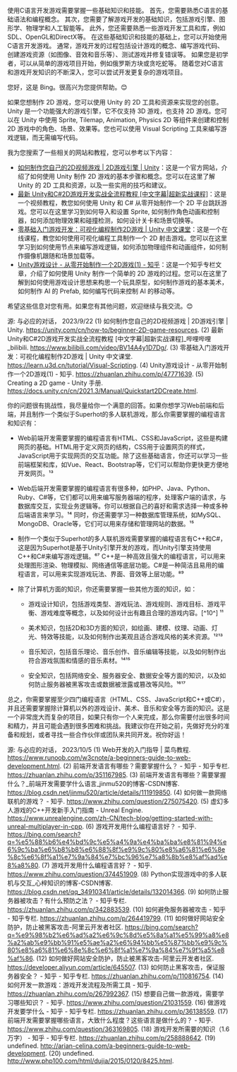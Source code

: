 使用C语言开发游戏需要掌握一些基础知识和技能。
首先，您需要熟悉C语言的基础语法和编程概念。
其次，您需要了解游戏开发的基础知识，包括游戏引擎、图形学、物理学和人工智能等。
此外，您还需要熟悉一些游戏开发工具和库，例如SDL、OpenGL和DirectX等。
在这些基础知识和技能的基础上，您可以开始使用C语言开发游戏。
通常，游戏开发的过程包括设计游戏的概念、编写游戏代码、创建游戏资源（如图像、音效和音乐等）、测试游戏并修复错误等。
如果您是初学者，可以从简单的游戏项目开始，例如俄罗斯方块或贪吃蛇等。
随着您对C语言和游戏开发知识的不断深入，您可以尝试开发更复杂的游戏项目。


您好，这是 Bing。很高兴为您提供帮助。😊

如果您想制作 2D 游戏，您可以使用 Unity 的 2D 工具和资源来实现您的创意。Unity 是一个功能强大的游戏引擎，它不仅支持 3D 游戏，也支持 2D 游戏。您可以在 Unity 中使用 Sprite, Tilemap, Animation, Physics 2D 等组件来创建和控制 2D 游戏中的角色、场景、效果等。您也可以使用 Visual Scripting 工具来编写游戏逻辑，而无需编写代码。

我为您搜索了一些相关的网站和教程，您可以参考以下内容：

- [如何制作您自己的2D视频游戏 | 2D游戏引擎 | Unity](^4^)：这是一个官方网站，介绍了如何使用 Unity 制作 2D 游戏的基本步骤和概念。您可以在这里了解 Unity 的 2D 工具和资源，以及一些实用的技巧和建议。
- [最新 Unity和C#2D游戏开发实战全流程教程 [中文字幕|超新实战课程]](^3^)：这是一个视频教程，教您如何使用 Unity 和 C# 从零开始制作一个 2D 平台跳跃游戏。您可以在这里学习到如何导入和设置 Sprite, 如何制作角色动画和控制器，如何添加物理效果和碰撞检测，如何设计关卡和场景切换等。
- [零基础入门游戏开发：可视化编程制作2D游戏 | Unity 中文课堂](^5^)：这是一个在线课程，教您如何使用可视化编程工具制作一个 2D 射击游戏。您可以在这里学习到如何使用节点来编写游戏逻辑，如何添加物理组件和动画组件，如何制作摄像机跟随和场景加载等。
- [Unity游戏设计 - 从零开始制作一个2D游戏(1) - 知乎](^1^)：这是一个知乎专栏文章，介绍了如何使用 Unity 制作一个简单的 2D 游戏的过程。您可以在这里了解到如何使用游戏设计思想来构思一个玩具原型，如何制作游戏的基本美术，如何制作 AI 的 Prefab, 如何编写代码来控制 AI 的移动等。

希望这些信息对您有用。如果您有其他问题，欢迎继续与我交流。😊

源: 与必应的对话， 2023/9/22
(1) 如何制作您自己的2D视频游戏 | 2D游戏引擎 | Unity. https://unity.com/cn/how-to/beginner-2D-game-resources.
(2) 最新 Unity和C#2D游戏开发实战全流程教程 [中文字幕|超新实战课程]_哔哩哔哩_bilibili. https://www.bilibili.com/video/BV14A4y1D7Dg/.
(3) 零基础入门游戏开发：可视化编程制作2D游戏 | Unity 中文课堂. https://learn.u3d.cn/tutorial/Visual-Scripting.
(4) Unity游戏设计 - 从零开始制作一个2D游戏(1) - 知乎. https://zhuanlan.zhihu.com/p/47771639.
(5) Creating a 2D game - Unity 手册. https://docs.unity.cn/cn/2021.3/Manual/Quickstart2DCreate.html.





你的问题很有挑战性，我尽量给你一个满意的回答。如果你想学习Web前端和后端，并且制作一个类似于Superhot的多人联机游戏，那么你需要掌握的编程语言和知识有：

- Web前端开发需要掌握的编程语言有HTML、CSS和JavaScript，这些是构建网页的基础。HTML用于定义网页的结构，CSS用于设置网页的样式，JavaScript用于实现网页的交互功能。除了这些基础语言，你还可以学习一些前端框架和库，如Vue、React、Bootstrap等，它们可以帮助你更快更方便地开发网页。¹³

- Web后端开发需要掌握的编程语言有很多种，如PHP、Java、Python、Ruby、C#等，它们都可以用来编写服务器端的程序，处理客户端的请求，与数据库交互，实现业务逻辑等。你可以根据自己的喜好和需求选择一种或多种后端语言来学习。¹⁴ 同时，你还需要学习一种数据库管理系统，如MySQL、MongoDB、Oracle等，它们可以用来存储和管理网站的数据。¹⁵

- 制作一个类似于Superhot的多人联机游戏需要掌握的编程语言有C++和C#，这是因为Superhot是基于Unity引擎开发的游戏，而Unity引擎支持使用C++和C#来编写游戏逻辑。⁶⁷ C++是一种高效且强大的编程语言，可以用来处理图形渲染、物理模拟、网络通信等底层功能。C#是一种简洁且易用的编程语言，可以用来实现游戏玩法、界面、音效等上层功能。⁸⁹

- 除了计算机方面的知识，你还需要掌握一些其他方面的知识，如：

  - 游戏设计知识，包括游戏类型、游戏玩法、游戏规则、游戏目标、游戏平衡、游戏难度等概念，以及如何设计出有趣且合理的游戏内容。[^10^] ¹¹

  - 美术知识，包括2D和3D方面的知识，如绘画、建模、纹理、动画、灯光、特效等技能，以及如何制作出美观且适合游戏风格的美术资源。¹²¹³

  - 音乐知识，包括音乐理论、音乐创作、音乐编辑等技能，以及如何制作出符合游戏氛围和情感的音乐素材。¹⁴¹⁵

  - 安全知识，包括网络安全、服务器安全、数据安全等方面的知识，以及如何防止服务器被黑客攻击或数据被泄露或篡改等风险。¹⁶¹⁷

总之，你需要掌握至少四门编程语言（HTML、CSS、JavaScript和C++或C#），并且还需要掌握除计算机以外的游戏设计、美术、音乐和安全等方面的知识。这是一个非常庞大而复杂的项目，如果只有你一个人来完成，那么你需要付出很多时间和精力，并且可能会遇到很多困难和挑战。我建议你在开始之前，先做好充分的准备和规划，或者寻找一些合作伙伴或团队来共同开发。祝你好运！

源: 与必应的对话， 2023/10/5
(1) Web开发的入门指导 | 菜鸟教程. https://www.runoob.com/w3cnote/a-beginners-guide-to-web-development.html.
(2) 前端开发语言有哪些？需要掌握什么？ - 知乎 - 知乎专栏. https://zhuanlan.zhihu.com/p/351167985.
(3) 前端开发语言有哪些？需要掌握什么？_前端开发需要学什么语言_jinmu520的博客-CSDN博客. https://blog.csdn.net/jinmu520/article/details/111919850.
(4) 如何做一款网络联机的游戏？ - 知乎. https://www.zhihu.com/question/275075420.
(5) 虚幻多人游戏的C++开发新手入门指南 - Unreal Engine. https://www.unrealengine.com/zh-CN/tech-blog/getting-started-with-unreal-multiplayer-in-cpp.
(6) 游戏开发用什么编程语言好？ - 知乎. https://bing.com/search?q=%e5%88%b6%e4%bd%9c%e5%a4%9a%e4%ba%ba%e8%81%94%e6%9c%ba%e6%b8%b8%e6%88%8f%e9%9c%80%e8%a6%81%e6%8e%8c%e6%8f%a1%e7%9a%84%e7%bc%96%e7%a8%8b%e8%af%ad%e8%a8%80.
(7) 游戏开发用什么编程语言好？ - 知乎. https://www.zhihu.com/question/374451909.
(8) Python实现游戏中的多人联机与交互_心梓知识的博客-CSDN博客. https://blog.csdn.net/qq_34910341/article/details/132014366.
(9) 如何防止服务器被攻击？有什么预防之法？ - 知乎专栏. https://zhuanlan.zhihu.com/p/342883539.
(10) 如何避免服务器被攻击 - 知乎 - 知乎专栏. https://zhuanlan.zhihu.com/p/264419799.
(11) 如何做好网站安全防护，防止被黑客攻击-阿里云开发者社区. https://bing.com/search?q=%e9%98%b2%e6%ad%a2%e6%9c%8d%e5%8a%a1%e5%99%a8%e8%a2%ab%e9%bb%91%e5%ae%a2%e6%94%bb%e5%87%bb%e9%9c%80%e8%a6%81%e6%8e%8c%e6%8f%a1%e7%9a%84%e7%9f%a5%e8%af%86.
(12) 如何做好网站安全防护，防止被黑客攻击-阿里云开发者社区. https://developer.aliyun.com/article/645507.
(13) 如何防止黑客攻击，保证服务器安全？ - 知乎 - 知乎专栏. https://zhuanlan.zhihu.com/p/110816754.
(14) 如何开发一款游戏：游戏开发流程及所需工具 - 知乎. https://zhuanlan.zhihu.com/p/267992367.
(15) 想要自己做一款游戏，需要学习哪些知识？ - 知乎. https://www.zhihu.com/question/21031559.
(16) 做游戏开发要学什么 - 知乎 - 知乎专栏. https://zhuanlan.zhihu.com/p/36138559.
(17) 前端开发需要掌握哪些语言，大致什么程度？这些语言是做什么的？ - 知乎. https://www.zhihu.com/question/363169805.
(18) 游戏开发所需要的知识（1.6万字） - 知乎 - 知乎专栏. https://zhuanlan.zhihu.com/p/258888642.
(19) undefined. http://arian-celina.com/a-beginners-guide-to-web-development.
(20) undefined. http://www.php100.com/html/dujia/2015/0120/8425.html.




